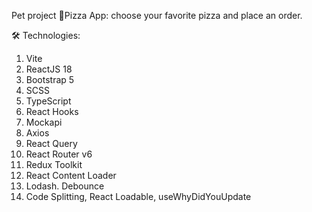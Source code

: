 Pet project 🍕Pizza App: choose your favorite pizza and place an order.

🛠 Technologies:

1. Vite
2. ReactJS 18
3. Bootstrap 5
4. SCSS
5. TypeScript
6. React Hooks
7. Mockapi
8. Axios
9. React Query
10. React Router v6
11. Redux Toolkit
12. React Content Loader
13. Lodash. Debounce
14. Code Splitting, React Loadable, useWhyDidYouUpdate
